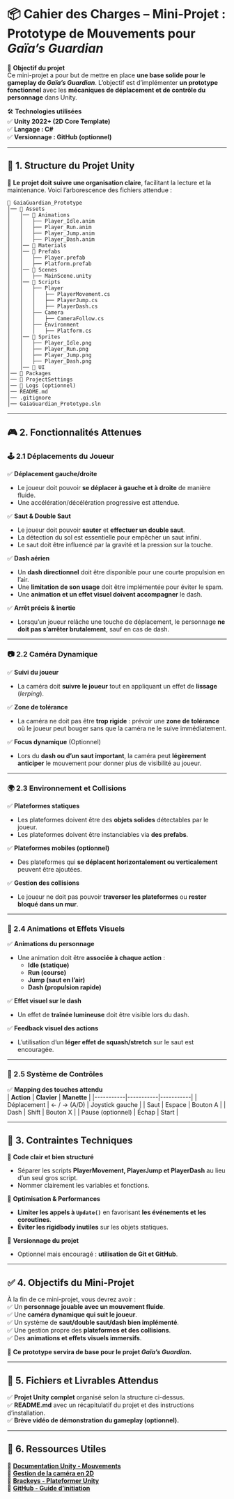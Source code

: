 # **📦 Cahier des Charges – Mini-Projet : Prototype de Mouvements pour *Gaïa’s Guardian***  

📢 **Objectif du projet**  
Ce mini-projet a pour but de mettre en place **une base solide pour le gameplay de *Gaïa’s Guardian***. L’objectif est d’implémenter **un prototype fonctionnel** avec les **mécaniques de déplacement et de contrôle du personnage** dans Unity.  

🛠 **Technologies utilisées**  
✅ **Unity 2022+ (2D Core Template)**  
✅ **Langage : C#**  
✅ **Versionnage : GitHub (optionnel)**  

---

## **📂 1. Structure du Projet Unity**  

📌 **Le projet doit suivre une organisation claire**, facilitant la lecture et la maintenance. Voici l’arborescence des fichiers attendue :  

```
📁 GaiaGuardian_Prototype
│── 📁 Assets
│   │── 📁 Animations
│   │   ├── Player_Idle.anim
│   │   ├── Player_Run.anim
│   │   ├── Player_Jump.anim
│   │   ├── Player_Dash.anim
│   │── 📁 Materials
│   │── 📁 Prefabs
│   │   ├── Player.prefab
│   │   ├── Platform.prefab
│   │── 📁 Scenes
│   │   ├── MainScene.unity
│   │── 📁 Scripts
│   │   ├── Player
│   │   │   ├── PlayerMovement.cs
│   │   │   ├── PlayerJump.cs
│   │   │   ├── PlayerDash.cs
│   │   ├── Camera
│   │   │   ├── CameraFollow.cs
│   │   ├── Environment
│   │   │   ├── Platform.cs
│   │── 📁 Sprites
│   │   ├── Player_Idle.png
│   │   ├── Player_Run.png
│   │   ├── Player_Jump.png
│   │   ├── Player_Dash.png
│   │── 📁 UI
│── 📁 Packages
│── 📁 ProjectSettings
│── 📁 Logs (optionnel)
│── README.md
│── .gitignore
│── GaiaGuardian_Prototype.sln
```

---

## **🎮 2. Fonctionnalités Attenues**  

### **🕹️ 2.1 Déplacements du Joueur**  

✅ **Déplacement gauche/droite**  
- Le joueur doit pouvoir **se déplacer à gauche et à droite** de manière fluide.  
- Une accélération/décélération progressive est attendue.  

✅ **Saut & Double Saut**  
- Le joueur doit pouvoir **sauter** et **effectuer un double saut**.  
- La détection du sol est essentielle pour empêcher un saut infini.  
- Le saut doit être influencé par la gravité et la pression sur la touche.  

✅ **Dash aérien**  
- Un **dash directionnel** doit être disponible pour une courte propulsion en l’air.  
- Une **limitation de son usage** doit être implémentée pour éviter le spam.  
- Une **animation et un effet visuel doivent accompagner** le dash.  

✅ **Arrêt précis & inertie**  
- Lorsqu’un joueur relâche une touche de déplacement, le personnage **ne doit pas s’arrêter brutalement**, sauf en cas de dash.  

---

### **📷 2.2 Caméra Dynamique**  

✅ **Suivi du joueur**  
- La caméra doit **suivre le joueur** tout en appliquant un effet de **lissage** (*lerping*).  

✅ **Zone de tolérance**  
- La caméra ne doit pas être **trop rigide** : prévoir une **zone de tolérance** où le joueur peut bouger sans que la caméra ne le suive immédiatement.  

✅ **Focus dynamique** (Optionnel)  
- Lors du **dash ou d’un saut important**, la caméra peut **légèrement anticiper** le mouvement pour donner plus de visibilité au joueur.  

---

### **🌍 2.3 Environnement et Collisions**  

✅ **Plateformes statiques**  
- Les plateformes doivent être des **objets solides** détectables par le joueur.  
- Les plateformes doivent être instanciables via **des prefabs**.  

✅ **Plateformes mobiles (optionnel)**  
- Des plateformes qui **se déplacent horizontalement ou verticalement** peuvent être ajoutées.  

✅ **Gestion des collisions**  
- Le joueur ne doit pas pouvoir **traverser les plateformes** ou **rester bloqué dans un mur**.  

---

### **🎨 2.4 Animations et Effets Visuels**  

✅ **Animations du personnage**  
- Une animation doit être **associée à chaque action** :  
  - **Idle (statique)**  
  - **Run (course)**  
  - **Jump (saut en l’air)**  
  - **Dash (propulsion rapide)**  

✅ **Effet visuel sur le dash**  
- Un effet de **traînée lumineuse** doit être visible lors du dash.  

✅ **Feedback visuel des actions**  
- L’utilisation d’un **léger effet de squash/stretch** sur le saut est encouragée.  

---

### **💾 2.5 Système de Contrôles**  

✅ **Mapping des touches attendu**  
| **Action** | **Clavier** | **Manette** |
|-----------|-----------|-----------|
| Déplacement | ← / → (A/D) | Joystick gauche |
| Saut | Espace | Bouton A |
| Dash | Shift | Bouton X |
| Pause (optionnel) | Échap | Start |

---

## **📢 3. Contraintes Techniques**  

📌 **Code clair et bien structuré**  
- Séparer les scripts **PlayerMovement, PlayerJump et PlayerDash** au lieu d’un seul gros script.  
- Nommer clairement les variables et fonctions.  

📌 **Optimisation & Performances**  
- **Limiter les appels à `Update()`** en favorisant **les événements et les coroutines**.  
- **Éviter les rigidbody inutiles** sur les objets statiques.  

📌 **Versionnage du projet**  
- Optionnel mais encouragé : **utilisation de Git et GitHub**.  

---

## **✅ 4. Objectifs du Mini-Projet**  

À la fin de ce mini-projet, vous devrez avoir :  
✅ Un **personnage jouable avec un mouvement fluide**.  
✅ Une **caméra dynamique qui suit le joueur**.  
✅ Un système de **saut/double saut/dash bien implémenté**.  
✅ Une gestion propre des **plateformes et des collisions**.  
✅ Des **animations et effets visuels immersifs**.  

📢 **Ce prototype servira de base pour le projet *Gaïa’s Guardian*.**  

---

## **📂 5. Fichiers et Livrables Attendus**  

✅ **Projet Unity complet** organisé selon la structure ci-dessus.  
✅ **README.md** avec un récapitulatif du projet et des instructions d’installation.  
✅ **Brève vidéo de démonstration du gameplay (optionnel).**  

---

## **📌 6. Ressources Utiles**  

📖 **[Documentation Unity - Mouvements](https://docs.unity3d.com/Manual/)**  
📖 **[Gestion de la caméra en 2D](https://docs.unity3d.com/Manual/CameraUsage.html)**  
📖 **[Brackeys - Plateformer Unity](https://www.youtube.com/watch?v=K1xZ-rycYY8)**  
📖 **[GitHub - Guide d’initiation](https://git-scm.com/book/en/v2)**  
